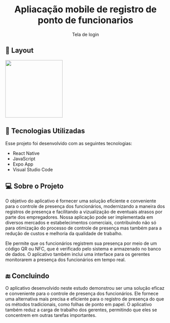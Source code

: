 <h1 align="center"> Apliacação mobile de registro de ponto de funcionarios </h1>
<p align="center"> Tela de login </p>

## 📱 Layout

<img  src="https://user-images.githubusercontent.com/113611515/232696690-c7ae4f7d-e9b1-4f22-aa81-7cc69a1b5de6.jpg" width="180">

## 🚀 Tecnologias Utilizadas

Esse projeto foi desenvolvido com as seguintes tecnologias:

- React Native
- JavaScript
- Expo App
- Visual Studio Code 

## 💻 Sobre o Projeto

<p>
O objetivo do aplicativo é fornecer uma solução eficiente e conveniente para o controle de presença dos funcionários, modernizando a maneira dos registros de presença e facilitando a vizualização de eventuais atrasos por parte dos empregadores. Nossa aplicação pode ser implementada em diversos mercados e estabelecimentos comerciais, contribuindo não só para otimização do processo de controle de presença mas também para a redução de custos e melhoria da qualidade de trabalho.
</p>
<p>
Ele permite que os funcionários registrem sua presença por meio de um código QR ou NFC, que é verificado pelo sistema e armazenado no banco de dados. O aplicativo também inclui uma interface para os gerentes monitorarem a presença dos funcionários em tempo real.
</p>

## 🔚 Concluindo

<p>
O aplicativo desenvolvido neste estudo demonstrou ser uma solução eficaz e conveniente para o controle de presença dos funcionários. Ele fornece uma alternativa mais precisa e eficiente para o registro de presença do que os métodos tradicionais, como folhas de ponto em papel. O aplicativo também reduz a carga de trabalho dos gerentes, permitindo que eles se concentrem em outras tarefas importantes.
</p>

 
